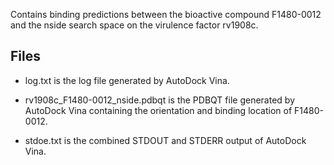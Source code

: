 Contains binding predictions between the bioactive compound F1480-0012 and the nside search space on the virulence factor rv1908c.

## Files

- log.txt is the log file generated by AutoDock Vina.

- rv1908c_F1480-0012_nside.pdbqt is the PDBQT file generated by AutoDock Vina containing the orientation and binding location of F1480-0012.

- stdoe.txt is the combined STDOUT and STDERR output of AutoDock Vina.

